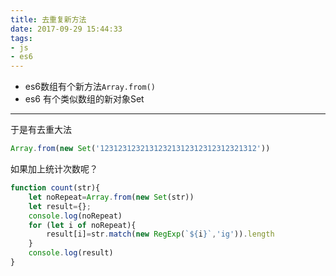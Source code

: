 ```yaml
---
title: 去重复新方法
date: 2017-09-29 15:44:33
tags:
- js
- es6
---
```

- es6数组有个新方法`Array.from()`
- es6 有个类似数组的新对象Set
---
于是有去重大法
```js
Array.from(new Set('12312312321312321312312312312321312'))
```
如果加上统计次数呢？
```js
function count(str){
    let noRepeat=Array.from(new Set(str))
    let result={};
    console.log(noRepeat)
    for (let i of noRepeat){
        result[i]=str.match(new RegExp(`${i}`,'ig')).length
    }
    console.log(result)
}
```

